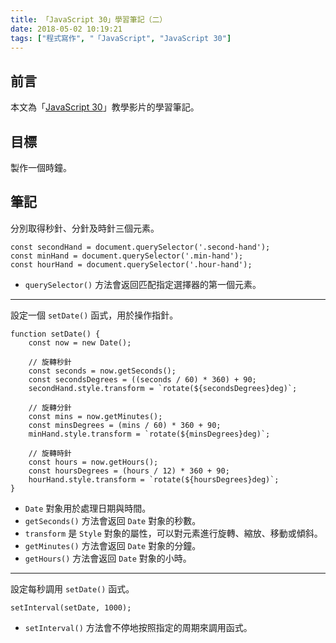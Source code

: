 ```yaml
---
title: 「JavaScript 30」學習筆記（二）
date: 2018-05-02 10:19:21
tags: ["程式寫作", "「JavaScript", "JavaScript 30"]
---
```


## 前言
本文為「[JavaScript 30](https://javascript30.com/)」教學影片的學習筆記。

## 目標
製作一個時鐘。

## 筆記
分別取得秒針、分針及時針三個元素。
```JS
const secondHand = document.querySelector('.second-hand');
const minHand = document.querySelector('.min-hand');
const hourHand = document.querySelector('.hour-hand');
```
- `querySelector()` 方法會返回匹配指定選擇器的第一個元素。
---
設定一個 `setDate()` 函式，用於操作指針。
```JS
function setDate() {
    const now = new Date();
    
    // 旋轉秒針
    const seconds = now.getSeconds();
    const secondsDegrees = ((seconds / 60) * 360) + 90;
    secondHand.style.transform = `rotate(${secondsDegrees}deg)`;
    
    // 旋轉分針
    const mins = now.getMinutes();
    const minsDegrees = (mins / 60) * 360 + 90;
    minHand.style.transform = `rotate(${minsDegrees}deg)`;

    // 旋轉時針
    const hours = now.getHours();
    const hoursDegrees = (hours / 12) * 360 + 90;
    hourHand.style.transform = `rotate(${hoursDegrees}deg)`;
}
```
- `Date` 對象用於處理日期與時間。
- `getSeconds()` 方法會返回 `Date` 對象的秒數。
- `transform` 是 `Style` 對象的屬性，可以對元素進行旋轉、縮放、移動或傾斜。
- `getMinutes()` 方法會返回 `Date` 對象的分鐘。
- `getHours()` 方法會返回 `Date` 對象的小時。
---
設定每秒調用 `setDate()` 函式。
```JS
setInterval(setDate, 1000);
```
- `setInterval()` 方法會不停地按照指定的周期來調用函式。